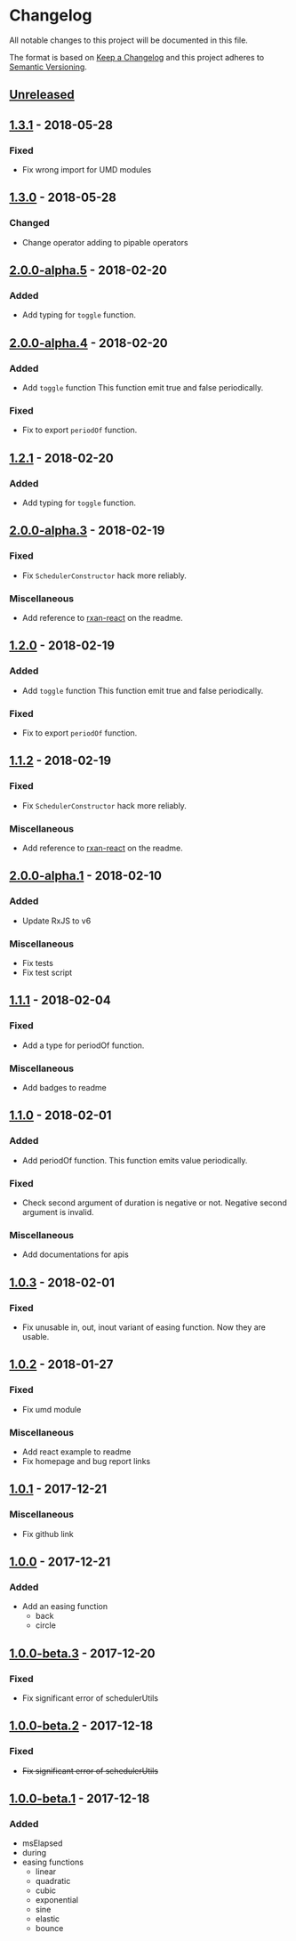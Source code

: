 # Changelog
All notable changes to this project will be documented in this file.

The format is based on [Keep a Changelog](http://keepachangelog.com/en/1.0.0/)
and this project adheres to [Semantic Versioning](http://semver.org/spec/v2.0.0.html).

## [Unreleased]

## [1.3.1] - 2018-05-28

### Fixed
- Fix wrong import for UMD modules

## [1.3.0] - 2018-05-28

### Changed
- Change operator adding to pipable operators

## [2.0.0-alpha.5] - 2018-02-20

### Added
- Add typing for `toggle` function.

## [2.0.0-alpha.4] - 2018-02-20

### Added
- Add `toggle` function
  This function emit true and false periodically.

### Fixed
- Fix to export `periodOf` function.

## [1.2.1] - 2018-02-20

### Added
- Add typing for `toggle` function.

## [2.0.0-alpha.3] - 2018-02-19

### Fixed
- Fix `SchedulerConstructor` hack more reliably.

### Miscellaneous
- Add reference to [rxan-react](https://github.com/Ailrun/rxan-react/) on the readme.

## [1.2.0] - 2018-02-19

### Added
- Add `toggle` function
  This function emit true and false periodically.

### Fixed
- Fix to export `periodOf` function.

## [1.1.2] - 2018-02-19

### Fixed
- Fix `SchedulerConstructor` hack more reliably.

### Miscellaneous
- Add reference to [rxan-react](https://github.com/Ailrun/rxan-react/) on the readme.

## [2.0.0-alpha.1] - 2018-02-10

### Added
- Update RxJS to v6

### Miscellaneous
- Fix tests
- Fix test script

## [1.1.1] - 2018-02-04

### Fixed
- Add a type for periodOf function.

### Miscellaneous
- Add badges to readme

## [1.1.0] - 2018-02-01

### Added
- Add periodOf function.
  This function emits value periodically.

### Fixed
- Check second argument of duration is negative or not.
  Negative second argument is invalid.

### Miscellaneous
- Add documentations for apis

## [1.0.3] - 2018-02-01

### Fixed
- Fix unusable in, out, inout variant of easing function. Now they are usable.

## [1.0.2] - 2018-01-27

### Fixed
- Fix umd module

### Miscellaneous
- Add react example to readme
- Fix homepage and bug report links

## [1.0.1] - 2017-12-21

### Miscellaneous
- Fix github link

## [1.0.0] - 2017-12-21

### Added
- Add an easing function
  - back
  - circle

## [1.0.0-beta.3] - 2017-12-20

### Fixed
- Fix significant error of schedulerUtils

## [1.0.0-beta.2] - 2017-12-18

### Fixed
- ~~Fix significant error of schedulerUtils~~

## [1.0.0-beta.1] - 2017-12-18

### Added
- msElapsed
- during
- easing functions
    - linear
    - quadratic
    - cubic
    - exponential
    - sine
    - elastic
    - bounce

[Unreleased]: https://github.com/Ailrun/rxan-core
[2.0.0-alpha.5]: https://github.com/Ailrun/rxan-core/tree/v2.0.0-alpha.5
[2.0.0-alpha.4]: https://github.com/Ailrun/rxan-core/tree/v2.0.0-alpha.4
[2.0.0-alpha.3]: https://github.com/Ailrun/rxan-core/tree/v2.0.0-alpha.3
[2.0.0-alpha.1]: https://github.com/Ailrun/rxan-core/tree/v2.0.0-alpha.1
[1.3.1]: https://github.com/Ailrun/rxan-core/tree/v1.3.1
[1.3.0]: https://github.com/Ailrun/rxan-core/tree/v1.3.0
[1.2.1]: https://github.com/Ailrun/rxan-core/tree/v1.2.1
[1.2.0]: https://github.com/Ailrun/rxan-core/tree/v1.2.0
[1.1.2]: https://github.com/Ailrun/rxan-core/tree/v1.1.2
[1.1.1]: https://github.com/Ailrun/rxan-core/tree/v1.1.1
[1.1.0]: https://github.com/Ailrun/rxan-core/tree/v1.1.0
[1.0.3]: https://github.com/Ailrun/rxan-core/tree/v1.0.3
[1.0.2]: https://github.com/Ailrun/rxan-core/tree/v1.0.2
[1.0.1]: https://github.com/Ailrun/rxan-core/tree/v1.0.1
[1.0.0]: https://github.com/Ailrun/rxan-core/tree/v1.0.0
[1.0.0-beta.3]: https://github.com/Ailrun/rxan-core/tree/v1.0.0-beta.3
[1.0.0-beta.2]: https://github.com/Ailrun/rxan-core/tree/v1.0.0-beta.2
[1.0.0-beta.1]: https://github.com/Ailrun/rxan-core/tree/v1.0.0-beta.1
